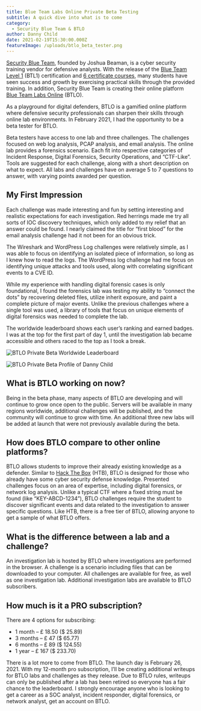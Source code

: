 ```yaml
---
title: Blue Team Labs Online Private Beta Testing
subtitle: A quick dive into what is to come
category:
  - Security Blue Team & BTLO
author: Danny Child
date: 2021-02-19T15:30:00.000Z
featureImage: /uploads/btlo_beta_tester.png
---
```

[Security Blue Team](https://securityblue.team/), founded by Joshua Beaman, is a cyber security training vendor for defensive analysts. With the release of the [Blue Team Level 1](https://securityblue.team/why-btl1/) (BTL1) certification and [6 certificate courses](https://securityblue.team/training/), many students have seen success and growth by exercising practical skills through the provided training. In addition, Security Blue Team is creating their online platform [Blue Team Labs Online](https://blueteamlabs.online/) (BTLO).

As a playground for digital defenders, BTLO is a gamified online platform where defensive security professionals can sharpen their skills through online lab environments. In February 2021, I had the opportunity to be a beta tester for BTLO.

Beta testers have access to one lab and three challenges. The challenges focused on web log analysis, PCAP analysis, and email analysis. The online lab provides a forensics scenario. Each fit into respective categories of Incident Response, Digital Forensics, Security Operations, and “CTF-Like”. Tools are suggested for each challenge, along with a short description on what to expect. All labs and challenges have on average 5 to 7 questions to answer, with varying points awarded per question.

## My First Impression

Each challenge was made interesting and fun by setting interesting and realistic expectations for each investigation. Red herrings made me try all sorts of IOC discovery techniques, which only added to my relief that an answer could be found. I nearly claimed the title for “first blood” for the email analysis challenge had it not been for an obvious trick.

The Wireshark and WordPress Log challenges were relatively simple, as I was able to focus on identifying an isolated piece of information, so long as I knew how to read the logs. The WordPress log challenge had me focus on identifying unique attacks and tools used, along with correlating significant events to a CVE ID.

While my experience with handling digital forensic cases is only foundational, I found the forensics lab was testing my ability to “connect the dots” by recovering deleted files, utilize inherit exposure, and paint a complete picture of major events. Unlike the previous challenges where a single tool was used, a library of tools that focus on unique elements of digital forensics was needed to complete the lab.

The worldwide leaderboard shows each user’s ranking and earned badges. I was at the top for the first part of day 1, until the investigation lab became accessible and others raced to the top as I took a break.

![BTLO Private Beta Worldwide Leaderboard](/uploads/blueteamlabs.online_home_leaderboard.png)

![BTLO Private Beta Profile of Danny Child](/uploads/blueteamlabs.online_home_user_7-2-.png)

## What is BTLO working on now?

Being in the beta phase, many aspects of BTLO are developing and will continue to grow once open to the public. Servers will be available in many regions worldwide, additional challenges will be published, and the community will continue to grow with time. An additional three new labs will be added at launch that were not previously available during the beta.

## How does BTLO compare to other online platforms?

BTLO allows students to improve their already existing knowledge as a defender. Similar to [Hack The Box](https://www.hackthebox.eu/) (HTB), BTLO is designed for those who already have some cyber security defense knowledge. Presented challenges focus on an area of expertise, including digital forensics, or network log analysis. Unlike a typical CTF where a fixed string must be found (like “KEY-ABCD-1234”), BTLO challenges require the student to discover significant events and data related to the investigation to answer specific questions. Like HTB, there is a free tier of BTLO, allowing anyone to get a sample of what BTLO offers.

## What is the difference between a lab and a challenge?

An investigation lab is hosted by BTLO where investigations are performed in the browser. A challenge is a scenario including files that can be downloaded to your computer. All challenges are available for free, as well as one investigation lab. Additional investigation labs are available to BTLO subscribers.

## How much is it a PRO subscription?

There are 4 options for subscribing:

* 1 month – £ 18.50 ($ 25.89) 
* 3 months – £ 47 ($ 65.77)
* 6 months – £ 89 ($ 124.55) 
* 1 year – £ 167 ($ 233.70)

There is a lot more to come from BTLO. The launch day is February 26, 2021. With my 12-month pro subscription, I’ll be creating additional writeups for BTLO labs and challenges as they release. Due to BTLO rules, writeups can only be published after a lab has been retired so everyone has a fair chance to the leaderboard. I strongly encourage anyone who is looking to get a career as a SOC analyst, incident responder, digital forensics, or network analyst, get an account on BTLO.
